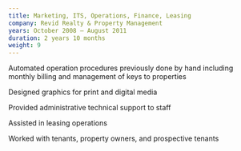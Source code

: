 ```yaml
---
title: Marketing, ITS, Operations, Finance, Leasing
company: Revid Realty & Property Management
years: October 2008 – August 2011
duration: 2 years 10 months
weight: 9
---
```


Automated operation procedures previously done by hand including monthly billing and management of keys to properties

Designed graphics for print and digital media

Provided administrative technical support to staff

Assisted in leasing operations

Worked with tenants, property owners, and prospective tenants